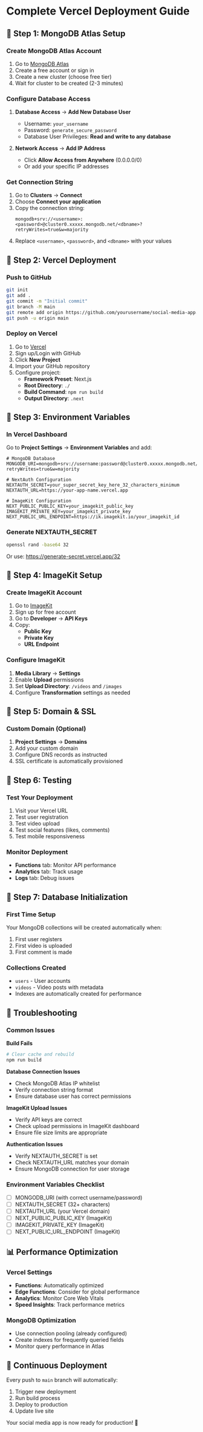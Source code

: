 # Complete Vercel Deployment Guide

## 🔧 Step 1: MongoDB Atlas Setup

### Create MongoDB Atlas Account
1. Go to [MongoDB Atlas](https://www.mongodb.com/cloud/atlas)
2. Create a free account or sign in
3. Create a new cluster (choose free tier)
4. Wait for cluster to be created (2-3 minutes)

### Configure Database Access
1. **Database Access** → **Add New Database User**
   - Username: `your_username`
   - Password: `generate_secure_password`
   - Database User Privileges: **Read and write to any database**

2. **Network Access** → **Add IP Address**
   - Click **Allow Access from Anywhere** (0.0.0.0/0)
   - Or add your specific IP addresses

### Get Connection String
1. Go to **Clusters** → **Connect**
2. Choose **Connect your application**
3. Copy the connection string:
   ```
   mongodb+srv://<username>:<password>@cluster0.xxxxx.mongodb.net/<dbname>?retryWrites=true&w=majority
   ```
4. Replace `<username>`, `<password>`, and `<dbname>` with your values

## 🚀 Step 2: Vercel Deployment

### Push to GitHub
```bash
git init
git add .
git commit -m "Initial commit"
git branch -M main
git remote add origin https://github.com/yourusername/social-media-app.git
git push -u origin main
```

### Deploy on Vercel
1. Go to [Vercel](https://vercel.com)
2. Sign up/Login with GitHub
3. Click **New Project**
4. Import your GitHub repository
5. Configure project:
   - **Framework Preset**: Next.js
   - **Root Directory**: `./`
   - **Build Command**: `npm run build`
   - **Output Directory**: `.next`

## 🔐 Step 3: Environment Variables

### In Vercel Dashboard
Go to **Project Settings** → **Environment Variables** and add:

```env
# MongoDB Database
MONGODB_URI=mongodb+srv://username:password@cluster0.xxxxx.mongodb.net/social_media?retryWrites=true&w=majority

# NextAuth Configuration
NEXTAUTH_SECRET=your_super_secret_key_here_32_characters_minimum
NEXTAUTH_URL=https://your-app-name.vercel.app

# ImageKit Configuration
NEXT_PUBLIC_PUBLIC_KEY=your_imagekit_public_key
IMAGEKIT_PRIVATE_KEY=your_imagekit_private_key
NEXT_PUBLIC_URL_ENDPOINT=https://ik.imagekit.io/your_imagekit_id
```

### Generate NEXTAUTH_SECRET
```bash
openssl rand -base64 32
```
Or use: https://generate-secret.vercel.app/32

## 📱 Step 4: ImageKit Setup

### Create ImageKit Account
1. Go to [ImageKit](https://imagekit.io)
2. Sign up for free account
3. Go to **Developer** → **API Keys**
4. Copy:
   - **Public Key**
   - **Private Key** 
   - **URL Endpoint**

### Configure ImageKit
1. **Media Library** → **Settings**
2. Enable **Upload** permissions
3. Set **Upload Directory**: `/videos` and `/images`
4. Configure **Transformation** settings as needed

## 🔄 Step 5: Domain & SSL

### Custom Domain (Optional)
1. **Project Settings** → **Domains**
2. Add your custom domain
3. Configure DNS records as instructed
4. SSL certificate is automatically provisioned

## 🧪 Step 6: Testing

### Test Your Deployment
1. Visit your Vercel URL
2. Test user registration
3. Test video upload
4. Test social features (likes, comments)
5. Test mobile responsiveness

### Monitor Deployment
- **Functions** tab: Monitor API performance
- **Analytics** tab: Track usage
- **Logs** tab: Debug issues

## 🔧 Step 7: Database Initialization

### First Time Setup
Your MongoDB collections will be created automatically when:
1. First user registers
2. First video is uploaded
3. First comment is made

### Collections Created
- `users` - User accounts
- `videos` - Video posts with metadata
- Indexes are automatically created for performance

## 🚨 Troubleshooting

### Common Issues

**Build Fails**
```bash
# Clear cache and rebuild
npm run build
```

**Database Connection Issues**
- Check MongoDB Atlas IP whitelist
- Verify connection string format
- Ensure database user has correct permissions

**ImageKit Upload Issues**
- Verify API keys are correct
- Check upload permissions in ImageKit dashboard
- Ensure file size limits are appropriate

**Authentication Issues**
- Verify NEXTAUTH_SECRET is set
- Check NEXTAUTH_URL matches your domain
- Ensure MongoDB connection for user storage

### Environment Variables Checklist
- [ ] MONGODB_URI (with correct username/password)
- [ ] NEXTAUTH_SECRET (32+ characters)
- [ ] NEXTAUTH_URL (your Vercel domain)
- [ ] NEXT_PUBLIC_PUBLIC_KEY (ImageKit)
- [ ] IMAGEKIT_PRIVATE_KEY (ImageKit)
- [ ] NEXT_PUBLIC_URL_ENDPOINT (ImageKit)

## 📊 Performance Optimization

### Vercel Settings
- **Functions**: Automatically optimized
- **Edge Functions**: Consider for global performance
- **Analytics**: Monitor Core Web Vitals
- **Speed Insights**: Track performance metrics

### MongoDB Optimization
- Use connection pooling (already configured)
- Create indexes for frequently queried fields
- Monitor query performance in Atlas

## 🔄 Continuous Deployment

Every push to `main` branch will automatically:
1. Trigger new deployment
2. Run build process
3. Deploy to production
4. Update live site

Your social media app is now ready for production! 🎉
